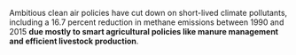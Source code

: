 
Ambitious clean air policies have cut down on short-lived climate pollutants, including a 16.7 percent reduction in methane emissions between 1990 and 2015 **due mostly to smart agricultural policies like manure management and efficient livestock production**. 

